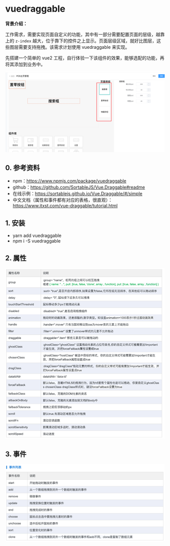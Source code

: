# vuedraggable

**背景介绍：**

工作需求，需要实现页面自定义的功能，其中有一部分需要配置页面的层级，越靠上的 `z-index` 越大，位于靠下的控件之上显示。页面层级区域，就好比图层，这些图层需要支持拖拽。该需求计划使用 vuedraggable 来实现。

先搭建一个简单的 vue2 工程，自行体验一下该组件的效果，能够选配的功能，再将其添加到业务中。

![](https://raw.githubusercontent.com/123taojiale/dahuyou_picture/main/blogs/202209161520428.png)

## 0. 参考资料

- npm：https://www.npmjs.com/package/vuedraggable
- github：https://github.com/SortableJS/Vue.Draggable#readme
- 在线示例：https://sortablejs.github.io/Vue.Draggable/#/simple
- 中文文档（属性和事件都有对应的表格，很直观）：https://www.itxst.com/vue-draggable/tutorial.html

## 1. 安装

- yarn add vuedraggable
- npm i -S vuedraggable

## 2. 属性

![](https://raw.githubusercontent.com/123taojiale/dahuyou_picture/main/blogs/202209161507323.png)

## 3. 事件

![](https://raw.githubusercontent.com/123taojiale/dahuyou_picture/main/blogs/202209161508499.png)